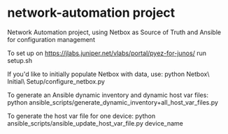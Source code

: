 # network-automation project

Network Automation project, using Netbox as Source of Truth and Ansible for configuration management

To set up on https://jlabs.juniper.net/vlabs/portal/pyez-for-junos/ run setup.sh

If you'd like to initially populate Netbox with data, use:
python Netbox\ Initial\ Setup/configure_netbox.py

To generate an Ansible dynamic inventory and dynamic host var files:
python ansible_scripts/generate_dynamic_inventory+all_host_var_files.py 

To generate the host var file for one device:
python ansible_scripts/ansible_update_host_var_file.py device_name
 
